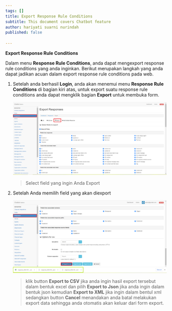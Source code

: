 ```yaml
---
tags: []
title: Export Response Rule Conditions
subtitle: This document covers Chatbot feature
author: hariyati suarni nurindah
published: false

---
```

**Export Response Rule Conditions**

Dalam menu **Response Rule Conditions**, anda dapat mengexport response rule conditions yang anda inginkan. Berikut merupakan langkah yang anda dapat jadikan acuan dalam export response rule conditions pada web.

1. Setelah anda berhasil **Login**, anda akan menemui menu **Response Rule Conditions** di bagian kiri atas, untuk export suatu response rule conditions anda dapat mengklik bagian **Export** untuk membuka form.

   ![](/uploads/export1.PNG)

   > Select field yang ingin Anda Export
2. Setelah Anda memilih field yang akan diexport

   ![](/uploads/responseexport.PNG)

   > klik button **Export to CSV** jika anda ingin hasil export tersebut dalam bentuk excel dan pilih **Export to Json** jika anda ingin dalam bentuk json kemudian **Export to XML** jika ingin dalam bentul xml sedangkan button **Cancel** menandakan anda batal melakukan export data sehingga anda otomatis akan keluar dari form export.